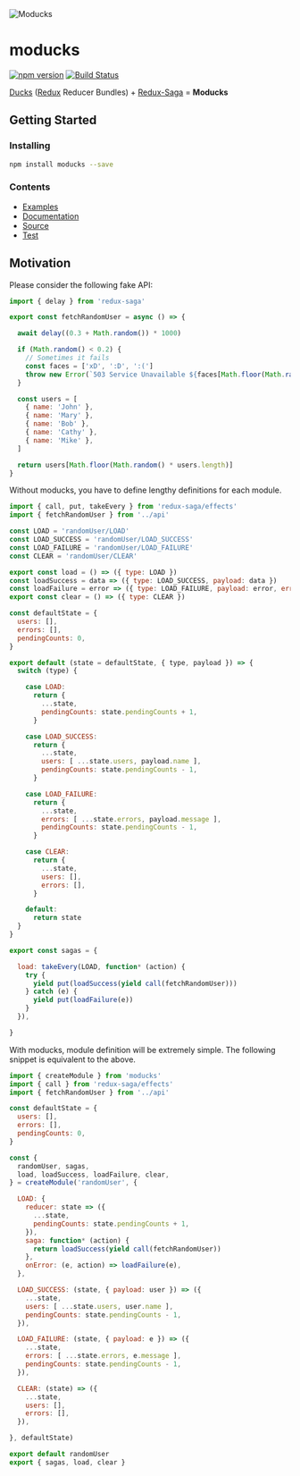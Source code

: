 <img src="https://github.com/moducks/moducks/blob/master/logo/logo.png?raw=true" alt="Moducks">

# moducks

[![npm version](https://badge.fury.io/js/moducks.svg)](https://badge.fury.io/js/moducks)
[![Build Status](https://travis-ci.org/moducks/moducks.svg?branch=master)](https://travis-ci.org/moducks/moducks)

[Ducks](https://github.com/erikras/ducks-modular-redux) ([Redux] Reducer Bundles) + [Redux-Saga] = **Moducks**

## Getting Started

### Installing

```Bash
npm install moducks --save
```

### Contents

- [Examples](./examples)
- [Documentation](./docs)
- [Source](./src)
- [Test](./test)

## Motivation

Please consider the following fake API:

```javascript
import { delay } from 'redux-saga'

export const fetchRandomUser = async () => {

  await delay((0.3 + Math.random()) * 1000)

  if (Math.random() < 0.2) {
    // Sometimes it fails
    const faces = ['xD', ':D', ':(']
    throw new Error(`503 Service Unavailable ${faces[Math.floor(Math.random() * faces.length)]}`)
  }

  const users = [
    { name: 'John' },
    { name: 'Mary' },
    { name: 'Bob' },
    { name: 'Cathy' },
    { name: 'Mike' },
  ]

  return users[Math.floor(Math.random() * users.length)]
}
```

Without moducks, you have to define lengthy definitions for each module.

```javascript
import { call, put, takeEvery } from 'redux-saga/effects'
import { fetchRandomUser } from '../api'

const LOAD = 'randomUser/LOAD'
const LOAD_SUCCESS = 'randomUser/LOAD_SUCCESS'
const LOAD_FAILURE = 'randomUser/LOAD_FAILURE'
const CLEAR = 'randomUser/CLEAR'

export const load = () => ({ type: LOAD })
const loadSuccess = data => ({ type: LOAD_SUCCESS, payload: data })
const loadFailure = error => ({ type: LOAD_FAILURE, payload: error, error: true })
export const clear = () => ({ type: CLEAR })

const defaultState = {
  users: [],
  errors: [],
  pendingCounts: 0,
}

export default (state = defaultState, { type, payload }) => {
  switch (type) {

    case LOAD:
      return {
        ...state,
        pendingCounts: state.pendingCounts + 1,
      }

    case LOAD_SUCCESS:
      return {
        ...state,
        users: [ ...state.users, payload.name ],
        pendingCounts: state.pendingCounts - 1,
      }

    case LOAD_FAILURE:
      return {
        ...state,
        errors: [ ...state.errors, payload.message ],
        pendingCounts: state.pendingCounts - 1,
      }

    case CLEAR:
      return {
        ...state,
        users: [],
        errors: [],
      }

    default:
      return state
  }
}

export const sagas = {

  load: takeEvery(LOAD, function* (action) {
    try {
      yield put(loadSuccess(yield call(fetchRandomUser)))
    } catch (e) {
      yield put(loadFailure(e))
    }
  }),

}
```

With moducks, module definition will be extremely simple. The following snippet is equivalent to the above.

```javascript
import { createModule } from 'moducks'
import { call } from 'redux-saga/effects'
import { fetchRandomUser } from '../api'

const defaultState = {
  users: [],
  errors: [],
  pendingCounts: 0,
}

const {
  randomUser, sagas,
  load, loadSuccess, loadFailure, clear,
} = createModule('randomUser', {

  LOAD: {
    reducer: state => ({
      ...state,
      pendingCounts: state.pendingCounts + 1,
    }),
    saga: function* (action) {
      return loadSuccess(yield call(fetchRandomUser))
    },
    onError: (e, action) => loadFailure(e),
  },

  LOAD_SUCCESS: (state, { payload: user }) => ({
    ...state,
    users: [ ...state.users, user.name ],
    pendingCounts: state.pendingCounts - 1,
  }),

  LOAD_FAILURE: (state, { payload: e }) => ({
    ...state,
    errors: [ ...state.errors, e.message ],
    pendingCounts: state.pendingCounts - 1,
  }),

  CLEAR: (state) => ({
    ...state,
    users: [],
    errors: [],
  }),

}, defaultState)

export default randomUser
export { sagas, load, clear }
```

[Redux]: https://github.com/reactjs/redux
[Redux-Saga]: https://github.com/redux-saga/redux-saga
